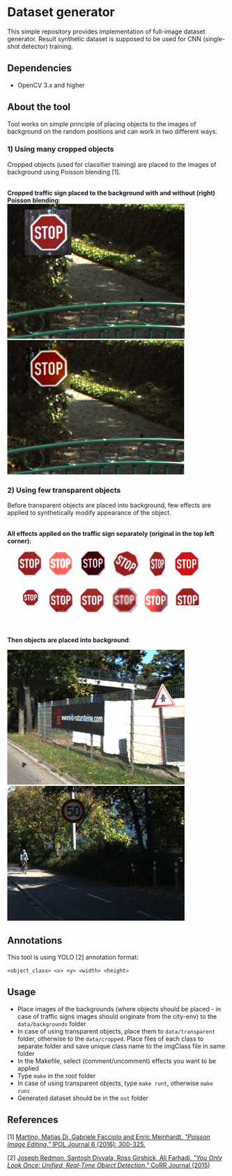 # Dataset generator

This simple repository provides implementation of full-image dataset generator. Result synthetic dataset is supposed to be used for CNN (single-shot detector) training.

## Dependencies

 - OpenCV 3.x and higher

## About the tool

Tool works on simple principle of placing objects to the images of background on the random positions and can work in two different ways.

### 1) Using many cropped objects
Cropped objects (used for classifier training) are placed to the images of background using Poisson blending [1].

<br><b>Cropped traffic sign placed to the background with and without (right) Poisson blending</b>:<br>
![alt text](data/visual/cropped_1.png "Cropped 1")
![alt text](data/visual/cropped_2.png "Cropped 2")

### 2) Using few transparent objects

Before transparent objects are placed into background, few effects are applied to synthetically modify appearance of the object.

<br><b>All effects applied on the traffic sign separately (original in the top left corner)</b>:<br>
![alt text](data/visual/effects.png "Effects")

<br><b>Then objects are placed into background</b>:<br>

![alt text](data/visual/synt_1.png "Synthetic 1")
![alt text](data/visual/synt_2.jpg "Synthetic 2")

## Annotations

This tool is using YOLO [2] annotation format:

```
<object_class> <x> <y> <width> <height>
```

## Usage

 - Place images of the backgrounds (where objects should be placed - in case of traffic signs images should originate from the city-env) to the `data/backgrounds` folder
 - In case of using transparent objects, place them to `data/transparent` folder, otherwise to the `data/cropped`. Place files of each class to separate folder and save unique class name to the imgClass file in same folder
 - In the Makefile, select (comment/uncomment) effects you want to be applied
 - Type `make` in the root folder
 - In case of using transparent objects, type `make runt`, otherwise `make runc`
 - Generated dataset should be in the `out` folder
 
## References

[1] [Martino, Matías Di, Gabriele Facciolo and Enric Meinhardt. <em>"Poisson Image Editing."</em> IPOL Journal 6 (2016): 300-325.](https://dl.acm.org/citation.cfm?id=882269)

[2] [Joseph Redmon, Santosh Divvala, Ross Girshick, Ali Farhadi. <em>"You Only Look Once: Unified, Real-Time Object Detection."</em> CoRR Journal (2015)](https://arxiv.org/abs/1506.02640)
